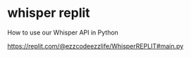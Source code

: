 # whisper replit
How to use our Whisper API in Python

https://replit.com/@ezzcodeezzlife/WhisperREPLIT#main.py

